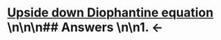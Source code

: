 # [Upside down Diophantine equation](https://projecteuler.net/problem=748) \n\n\n## Answers \n\n1. &larr;
